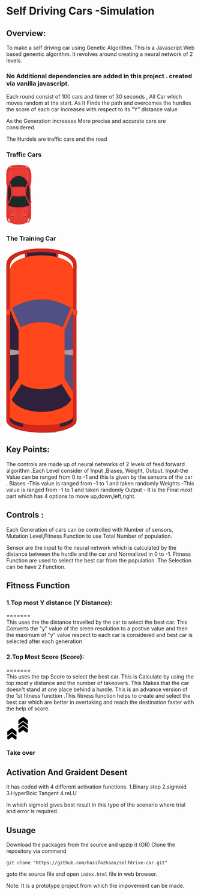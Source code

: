 #                                    Self Driving Cars -Simulation
##  Overview:
To make a self driving car using Genetic Algorithm.
This is a Javascript Web based genentic algorithm. 
It revolves around creating a neural network of 2 levels.



### No Additional dependencies are added in this project . created via vanilla javascript.



Each round consist of 100 cars and timer of 30 seconds , All Car which moves random at the start. As It Finds the path and overcomes the hurdles the score of each car increases with respect to its "Y" distance value 

As the Generation increases More precise and accurate cars are considered.

The Hurdels are traffic cars and the road

### Traffic Cars
![](res/TrafficCar.png)
### The Training Car 
![](res/TrainCar.png)

## Key Points:
The controls are made up of neural networks of 2 levels of feed forward algorithm .Each Level consider of Input ,Biases, Weight, Output.
Input-the Value can be ranged from 0 to -1 and this is given by the sensors of the car .
Biases -This value is ranged from  -1 to 1 and taken randomly
Weights -This value is ranged from  -1 to 1 and taken randomly
Output - It is the Final most part which has 4 options to move up,down,left,right. 


## Controls :
Each Generation of cars can be controlled with  Number of sensors, Mutation Level,Fitness Function to use Total Number of population.

Sensor are the input to the neural network which is calculated by the distance between the hurdle and the car and Normalized  in 0 to -1.
Fitness Function are used to select the best car from the population. The Selection can be have 2 Function.

## Fitness Function
###      1.Top most Y distance (Y Distance):
=======<br>
This uses the the distance travelled by the car to select the best car.
This Converts the "y" value of the sreen resolution to a postive value and then the maximum of "y" value respect to each car is considered and best car is selected after each generation


###      2.Top Most Score (Score):
=======
<br>
This uses the top Score to select the best car. This is Calculate by using the  top most y distance and the number of takeovers. This Makes that the car doesn't stand at one place  behind a hurdle. This is an advance version of the 1st fitness function .This fitness function helps to create and select the best car which are better in overtaking and reach the destination faster with the help of score.

![](res/Pointer.png)
### Take over


## Activation And Graident Desent 
 

 It has coded with 4 different activation functions.
 1.Binary step
 2.sigmoid
 3.HyperBoic Tangent
 4.reLU

 In which sigmoid gives best result in this type of the scenario where trial and error is required.



## Usuage
Download the packages from the source and upzip it  (OR) Clone the repository via command

``` 
git clone "https://github.com/hasifazhaan/selfdrive-car.git"
```
goto the source file and open ```index.html``` file in web browser. 

Note: It is a prototype project from which the impovement can be made.
